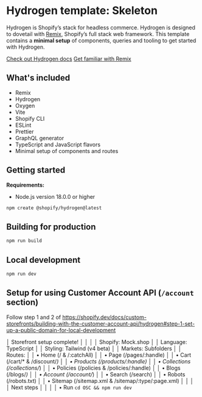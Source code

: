 # Hydrogen template: Skeleton

Hydrogen is Shopify’s stack for headless commerce. Hydrogen is designed to dovetail with [Remix](https://remix.run/), Shopify’s full stack web framework. This template contains a **minimal setup** of components, queries and tooling to get started with Hydrogen.

[Check out Hydrogen docs](https://shopify.dev/custom-storefronts/hydrogen)
[Get familiar with Remix](https://remix.run/docs/en/v1)

## What's included

- Remix
- Hydrogen
- Oxygen
- Vite
- Shopify CLI
- ESLint
- Prettier
- GraphQL generator
- TypeScript and JavaScript flavors
- Minimal setup of components and routes

## Getting started

**Requirements:**

- Node.js version 18.0.0 or higher

```bash
npm create @shopify/hydrogen@latest
```

## Building for production

```bash
npm run build
```

## Local development

```bash
npm run dev
```

## Setup for using Customer Account API (`/account` section)

Follow step 1 and 2 of <https://shopify.dev/docs/custom-storefronts/building-with-the-customer-account-api/hydrogen#step-1-set-up-a-public-domain-for-local-development>


│  Storefront setup complete!                                                                                                                                               │
│                                                                                                                                                                           │
│    Shopify:   Mock.shop                                                                                                                                                   │
│    Language:  TypeScript                                                                                                                                                  │
│    Styling:   Tailwind (v4 beta)                                                                                                                                          │
│    Markets:   Subfolders                                                                                                                                                  │
│    Routes:                                                                                                                                                                │
│      • Home (/ & /:catchAll)                                                                                                                                              │
│      • Page (/pages/:handle)                                                                                                                                              │
│      • Cart (/cart/* & /discount/*)                                                                                                                                       │
│      • Products (/products/:handle)                                                                                                                                       │
│      • Collections (/collections/*)                                                                                                                                       │
│      • Policies (/policies & /policies/:handle)                                                                                                                           │
│      • Blogs (/blogs/*)                                                                                                                                                   │
│      • Account (/account/*)                                                                                                                                               │
│      • Search (/search)                                                                                                                                                   │
│      • Robots (/robots.txt)                                                                                                                                               │
│      • Sitemap (/sitemap.xml & /sitemap/:type/:page.xml)                                                                                                                  │
│                                                                                                                                                                           │
│  Next steps                                                                                                                                                               │
│                                                                                                                                                                           │
│    • Run `cd OSC && npm run dev`        
